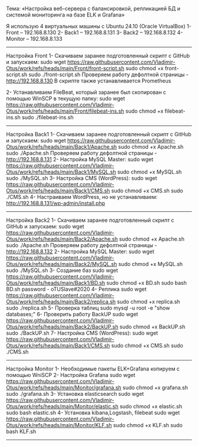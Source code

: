 Тема: «Настройка веб-сервера с балансировкой, репликацией БД и системой мониторинга на базе ELK и Grafana»

Я использую 4 виртуальных машины с Ubuntu 24.10 (Oracle VirtualBox)
1-	Front – 192.168.8.130 
2-	Back1 – 192.168.8.131
3-	Back2 – 192.168.8.132
4-	Monitor – 192.168.8.133

________________________________________________________________
Настройка Front
1-	Скачиваем заранее подготовленный скрипт с GitHub и запускаем:
sudo wget https://raw.githubusercontent.com/Vladimir-Otus/work/refs/heads/main/Front/front-script.sh
sudo chmod +x front-script.sh
sudo ./front-script.sh
Проверяем работу дефолтной страницы - http://192.168.8.130
В скрипте также устанавливается Prometheus

2-	Устанавливаем FileBeat, который заранее был скопирован с помощью WinSCP в текущую папку:
sudo wget https://raw.githubusercontent.com/Vladimir-Otus/work/refs/heads/main/Front/filebeat-ins.sh
sudo chmod +x filebeat-ins.sh
sudo ./filebeat-ins.sh
_________________________________________________________________
Настройка Back1
1-	Скачиваем заранее подготовленный скрипт с GitHub и запускаем:
sudo wget https://raw.githubusercontent.com/Vladimir-Otus/work/refs/heads/main/Back1/Apache.sh
sudo chmod +x Apache.sh
sudo ./Apache.sh
Проверяем работу дефолтной страницы - http://192.168.8.131
2-	Настройка MySQL Master:
sudo wget https://raw.githubusercontent.com/Vladimir-Otus/work/refs/heads/main/Back1/MySQL.sh
sudo chmod +x MySQL.sh
sudo ./MySQL.sh
3-	Настройка CMS (WordPress):
sudo wget https://raw.githubusercontent.com/Vladimir-Otus/work/refs/heads/main/Back1/CMS.sh
sudo chmod +x CMS.sh
sudo ./CMS.sh
4-	Настраиваем WordPress, но не устанавливаем:
http://192.168.8.131/wp-admin/install.php
___________________________________________________________________
Настройка Back2
1-	Скачиваем заранее подготовленный скрипт с GitHub и запускаем:
sudo wget https://raw.githubusercontent.com/Vladimir-Otus/work/refs/heads/main/Back2/Apache.sh
sudo chmod +x Apache.sh
sudo ./Apache.sh
Проверяем работу дефолтной страницы - http://192.168.8.132
2-	Настройка MySQL Master:
sudo wget https://raw.githubusercontent.com/Vladimir-Otus/work/refs/heads/main/Back2/MySQL.sh
sudo chmod +x MySQL.sh
sudo ./MySQL.sh
3-	Создание баз
sudo wget https://raw.githubusercontent.com/Vladimir-Otus/work/refs/heads/main/Back1/BD.sh
sudo chmod +x BD.sh
sudo bash BD.sh
password - oTUSlave#2020
4-	Реплика
sudo wget https://raw.githubusercontent.com/Vladimir-Otus/work/refs/heads/main/Back2/replica.sh
sudo chmod +x replica.sh
sudo ./replica.sh
5-	Проверка таблиц
sudo mysql -u root -e "show databases;"
6-	Проверить работу BackUP
sudo wget https://raw.githubusercontent.com/Vladimir-Otus/work/refs/heads/main/Back2/BackUP.sh
sudo chmod +x BackUP.sh
sudo ./BackUP.sh
7-	Настройка CMS (WordPress):
sudo wget https://raw.githubusercontent.com/Vladimir-Otus/work/refs/heads/main/Back1/CMS.sh
sudo chmod +x CMS.sh
sudo ./CMS.sh
_______________________________________________________________________
Настройка Monitor
1-	Необходимые пакеты ELK+Grafana копируем с помощью WniSCP
2-	Настройка Grafana
sudo wget https://raw.githubusercontent.com/Vladimir-Otus/work/refs/heads/main/Monitor/grafana.sh
sudo chmod +x grafana.sh
sudo ./grafana.sh
3-	Установка elasticsearch
sudo wget https://raw.githubusercontent.com/Vladimir-Otus/work/refs/heads/main/Monitor/elastic.sh
sudo chmod +x elastic.sh
sudo bash elastic.sh
4-	Установка kibana,Logstash, filebeat
sudo wget https://raw.githubusercontent.com/Vladimir-Otus/work/refs/heads/main/Monitor/KLF.sh
sudo chmod +x KLF.sh
sudo bash KLF.sh
_________________________________________________________________________
